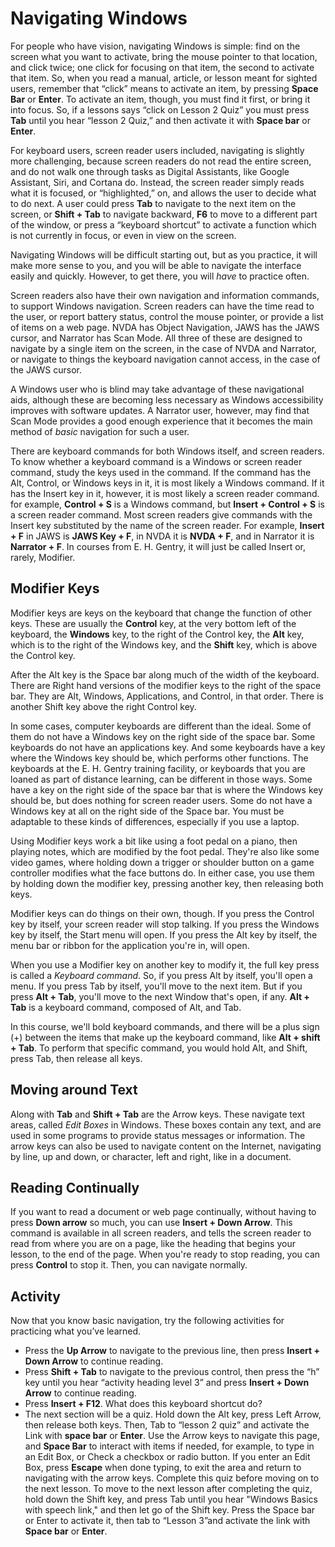 # Navigating Windows

For people who have vision, navigating Windows is simple: find on the
screen what you want to activate, bring the mouse pointer to that
location, and click twice; one click for focusing on that item, the
second to activate that item. So, when you read a manual, article, or
lesson meant for sighted users, remember that “click” means to
activate an item, by pressing **Space Bar** or **Enter**. To activate
an item, though, you must find it first, or bring it into focus. So, if a lessons says “click
on Lesson 2 Quiz” you must press **Tab** until you hear “lesson 2
Quiz,” and then activate it with **Space bar** or **Enter**.

For keyboard users, screen reader users included, navigating is
slightly more challenging, because screen readers do not read the
entire screen, and do not walk one through tasks as Digital
Assistants, like Google Assistant, Siri, and Cortana do. Instead, the
screen reader simply reads what it is focused, or “highlighted,” on,
and allows the user to decide what to do next. A user could press
**Tab** to navigate to the next item on the screen, or **Shift + Tab**
to navigate backward, **F6** to move to a different part of the
window, or press a “keyboard shortcut” to activate a function which is
not currently in focus, or even in view on the screen.

Navigating Windows will be difficult starting out, but as you
practice, it will make more sense to you, and you will be able to
navigate the interface easily and quickly. However, to get there, you
will *have* to practice often.

Screen readers also have their own navigation and information
commands, to support Windows navigation. Screen readers can have the
time read to the user, or report battery status, control the mouse
pointer, or provide a list of items on a web page. NVDA has Object
Navigation, JAWS has the JAWS cursor, and Narrator has Scan Mode. All
three of these are designed to navigate by a single item on the
screen, in the case of NVDA and Narrator, or navigate to things the
keyboard navigation cannot access, in the case of the JAWS cursor.

A Windows user who is blind may take advantage of these navigational
aids, although these are becoming less necessary as Windows
accessibility improves with software updates. A Narrator user,
however, may find that Scan Mode provides a good enough experience
that it becomes the main method of *basic* navigation for such a user.

There are keyboard commands for both Windows itself, and screen
readers. To know whether a keyboard command is a Windows or screen
reader command, study the keys used in the command. If the command has
the Alt, Control, or Windows keys in it, it is most likely a Windows
command. If it has the Insert key in it, however, it is most likely a
screen reader command. for example, **Control + S** is a Windows
command, but **Insert + Control + S** is a screen reader command. Most
screen readers give commands with the Insert key substituted by the
name of the screen reader. For example, **Insert + F** in JAWS is
**JAWS Key + F**, in NVDA it is **NVDA + F**, and in Narrator it is
**Narrator + F**. In courses from E. H. Gentry, it will just be called
Insert or, rarely, Modifier.

## Modifier Keys

Modifier keys are keys on the keyboard that change the function of
other keys. These are usually the **Control** key, at the very bottom
left of the keyboard, the **Windows** key, to the right of the Control
key, the **Alt** key, which is to the right of the Windows key, and the
**Shift** key, which is above the Control key.

After the Alt key is the Space bar along much of the width of the
keyboard. There are Right hand versions of the modifier keys to the
right of the space bar. They are Alt, Windows, Applications, and Control,
in that order. There is another Shift key above the right Control key.

In some cases, computer keyboards are different than the ideal. Some
of them do not have a Windows key on the right side of the space
bar. Some keyboards do not have an applications key. And some
keyboards have a key where the Windows key should be, which performs
other functions. The keyboards at the E. H. Gentry training facility,
or keyboards that you are loaned as part of distance learning, can be
different in those ways. Some have a key on the right side of the
space bar that is where the Windows key should be, but does nothing
for screen reader users. Some do not have a Windows key at all on the
right side of the Space bar. You must be adaptable to these kinds of
differences, especially if you use a laptop.

Using Modifier keys work a bit like using a foot pedal on a piano,
then playing notes, which are modified by the foot pedal. They're also
like some video games, where holding down a trigger or shoulder button
on a game controller modifies what the face buttons do. In either
case, you use them by holding down the modifier key, pressing another
key, then releasing both keys.

Modifier keys can do things on their own, though. If you press the
Control key by itself, your screen reader will stop talking. If you
press the Windows key by itself, the Start menu will open. If you
press the Alt key by itself, the menu bar or ribbon for the
application you're in, will open.

When you use a Modifier key on another key to modify it, the full key
press is called a *Keyboard command*. So, if you press Alt by itself,
you'll open a menu. If you press Tab by itself, you'll move to the
next item. But if you press **Alt + Tab**, you'll move to the next
Window that's open, if any. **Alt + Tab** is a keyboard command,
composed of Alt, and Tab.

In this course, we'll bold keyboard commands, and there will be a plus
sign (+) between the items that make up the keyboard command, like
**Alt + shift + Tab**. To perform that specific command, you would
hold Alt, and Shift, press Tab, then release all keys.

## Moving around Text

Along with **Tab** and **Shift + Tab** are the Arrow keys. These
navigate text areas, called *Edit Boxes* in Windows. These boxes
contain any text, and are used in some programs to provide status
messages or information. The arrow keys can also be used to navigate
content on the Internet, navigating by line, up and down, or
character, left and right, like in a document.

## Reading Continually

If you want to read a document or web page continually, without having
to press **Down arrow** so much, you can use **Insert + Down
Arrow**. This command is available in all screen readers, and tells
the screen reader to read from where you are on a page, like the
heading that begins your lesson, to the end of the page. When you're
ready to stop reading, you can press **Control** to stop it. Then,
you can navigate normally.

## Activity

Now that you know basic navigation, try the following activities for
practicing what you’ve learned.

- Press the **Up Arrow** to navigate to the previous line, then press **Insert + Down Arrow** to continue reading.
- Press **Shift + Tab** to navigate to the previous control, then press the “h” key until you hear “activity heading level 3” and press **Insert + Down Arrow** to continue reading.
- Press **Insert + F12**. What does this keyboard shortcut do?
- The next section will be a quiz. Hold down the Alt key, press Left
  Arrow, then release both keys. Then, Tab to “lesson 2 quiz” and
  activate the Link with **space bar** or **Enter**. Use the Arrow
  keys to navigate this page, and **Space Bar** to interact with items
  if needed, for example, to type in an Edit Box, or Check a checkbox
  or radio button. If you enter an Edit Box, press **Escape** when
  done typing, to exit the area and return to navigating with the
  arrow keys. Complete this quiz before moving on to the next
  lesson. To move to the next lesson after completing the quiz, hold
  down the Shift key, and press Tab until you hear "Windows Basics
  with speech link," and then let go of the Shift key. Press the Space
  bar or Enter to activate it, then tab to “Lesson 3”and activate the link with **Space bar** or **Enter**.

